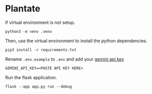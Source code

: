 # Plantate

If virtual environment is not setup.

```
python3 -m venv .venv
```

Then, use the virtual environment to install the python dependencies.

```
pip3 install -r requirements.txt
```

Rename `.env.example` to `.env` and add your [gemini api key](https://aistudio.google.com/app/apikey)
```
GEMINI_API_KEY=<PASTE API KEY HERE>
```

Run the flask application.

```
flask --app app.py run --debug
```
